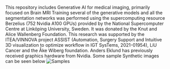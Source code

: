 This repository includes Generative AI for medical imaging, primarily focused on Brain MRI
Training several of the generative models and all the segmentation networks was performed using the supercomputing resource Berzelius (752 Nvidia A100 GPUs) provided by the National Supercomputer Centre at Linköping University, Sweden. It was donated by the Knut and Alice Wallenberg Foundation. 
This research was supported by the ITEA/VINNOVA project ASSIST (Automation, Surgery Support and Intuitive 3D visualization to optimize workflow in IGT SysTems, 2021-01954), LiU Cancer and the Åke Wiberg foundation. Anders Eklund has previously received graphics hardware from Nvidia.
Some sample Synthetic images can be seen below 
![Samples](Assist/Samples_SyntheticImages.png)
